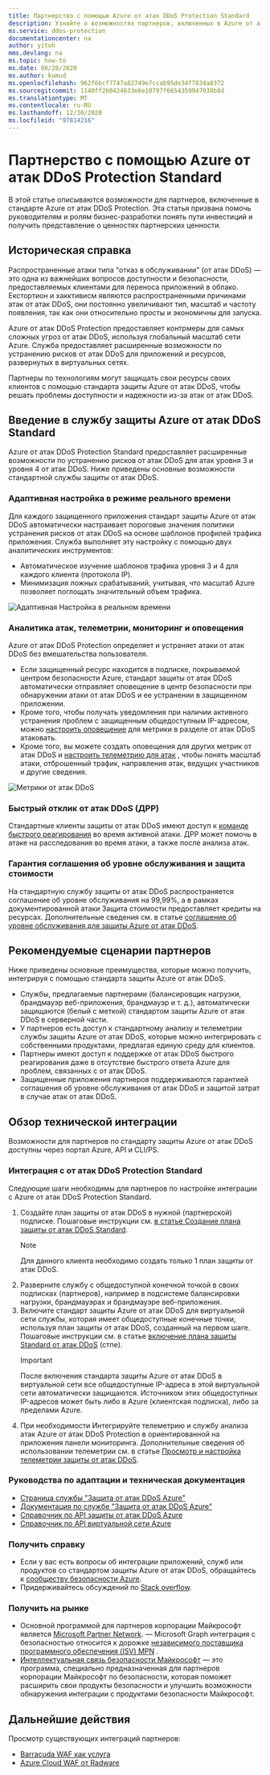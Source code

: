 ```yaml
---
title: Партнерство с помощью Azure от атак DDoS Protection Standard
description: Узнайте о возможностях партнеров, включенных в Azure от атак DDoS Protection Standard.
ms.service: ddos-protection
documentationcenter: na
author: yitoh
mms.devlang: na
ms.topic: how-to
ms.date: 08/28/2020
ms.author: kumud
ms.openlocfilehash: 962f6bcf7747a82749e7ccab95de34f7834a8372
ms.sourcegitcommit: 1140ff2b0424633e6e10797f6654359947038b8d
ms.translationtype: MT
ms.contentlocale: ru-RU
ms.lasthandoff: 12/30/2020
ms.locfileid: "97814216"
---
```

# <a name="partnering-with-azure-ddos-protection-standard"></a>Партнерство с помощью Azure от атак DDoS Protection Standard
В этой статье описываются возможности для партнеров, включенные в стандарте Azure от атак DDoS Protection. Эта статья призвана помочь руководителям и ролям бизнес-разработки понять пути инвестиций и получить представление о ценностях партнерских ценности.

## <a name="background"></a>Историческая справка
Распространенные атаки типа "отказ в обслуживании" (от атак DDoS) — это одна из важнейших вопросов доступности и безопасности, предоставляемых клиентами для переноса приложений в облако. Екстортион и хакктивисм являются распространенными причинами атак от атак DDoS, они постоянно увеличивают тип, масштаб и частоту появления, так как они относительно просты и экономичны для запуска.

Azure от атак DDoS Protection предоставляет контрмеры для самых сложных угроз от атак DDoS, используя глобальный масштаб сети Azure. Служба предоставляет расширенные возможности по устранению рисков от атак DDoS для приложений и ресурсов, развернутых в виртуальных сетях.

Партнеры по технологиям могут защищать свои ресурсы своих клиентов с помощью стандарта защиты Azure от атак DDoS, чтобы решать проблемы доступности и надежности из-за атак от атак DDoS.

## <a name="introduction-to-azure-ddos-protection-standard"></a>Введение в службу защиты Azure от атак DDoS Standard
Azure от атак DDoS Protection Standard предоставляет расширенные возможности по устранению рисков от атак DDoS для атак уровня 3 и уровня 4 от атак DDoS. Ниже приведены основные возможности стандартной службы защиты от атак DDoS.

### <a name="adaptive-real-time-tuning"></a>Адаптивная настройка в режиме реального времени
Для каждого защищенного приложения стандарт защиты Azure от атак DDoS автоматически настраивает пороговые значения политики устранения рисков от атак DDoS на основе шаблонов профилей трафика приложения. Служба выполняет эту настройку с помощью двух аналитических инструментов:

- Автоматическое изучение шаблонов трафика уровня 3 и 4 для каждого клиента (протокола IP).
- Минимизация ложных срабатываний, учитывая, что масштаб Azure позволяет поглощать значительный объем трафика.

![Адаптивная Настройка в реальном времени](./media/ddos-protection-partner-onboarding/real-time-tuning.png)

### <a name="attack-analytics-telemetry-monitoring-and-alerting"></a>Аналитика атак, телеметрии, мониторинг и оповещения
Azure от атак DDoS Protection определяет и устраняет атаки от атак DDoS без вмешательства пользователя.

- Если защищенный ресурс находится в подписке, покрываемой центром безопасности Azure, стандарт защиты от атак DDoS автоматически отправляет оповещение в центр безопасности при обнаружении атаки от атак DDoS и ее устранении в защищенном приложении.
- Кроме того, чтобы получать уведомления при наличии активного устранения проблем с защищенным общедоступным IP-адресом, можно [настроить оповещение](alerts.md) для метрики в разделе от атак DDoS атаковать.
- Кроме того, вы можете создать оповещения для других метрик от атак DDoS и [настроить телеметрию для атак](telemetry.md) , чтобы понять масштаб атаки, отброшенный трафик, направления атак, ведущих участников и другие сведения.

![Метрики от атак DDoS](./media/ddos-protection-partner-onboarding/ddos-metrics.png)

### <a name="ddos-rapid-response-drr"></a>Быстрый отклик от атак DDoS (ДРР)
Стандартные клиенты защиты от атак DDoS имеют доступ к [команде быстрого реагирования](ddos-rapid-response.md) во время активной атаки. ДРР может помочь в атаке на расследования во время атаки, а также после анализа атак.

### <a name="sla-guarantee-and-cost-protection"></a>Гарантия соглашения об уровне обслуживания и защита стоимости
На стандартную службу защиты от атак DDoS распространяется соглашение об уровне обслуживания на 99,99%, а в рамках документированной атаки Защита стоимости предоставляет кредиты на ресурсах. Дополнительные сведения см. в статье [соглашение об уровне обслуживания для защиты Azure от атак DDoS](https://azure.microsoft.com/support/legal/sla/ddos-protection/v1_0/).

## <a name="featured-partner-scenarios"></a>Рекомендуемые сценарии партнеров
Ниже приведены основные преимущества, которые можно получить, интегрируя с помощью стандарта защиты Azure от атак DDoS.

- Службы, предлагаемые партнерами (балансировщик нагрузки, брандмауэр веб-приложения, брандмауэр и т. д.), автоматически защищаются (белый с меткой) стандартом защиты Azure от атак DDoS в серверной части.
- У партнеров есть доступ к стандартному анализу и телеметрии службы защиты Azure от атак DDoS, которые можно интегрировать с собственными продуктами, предлагая единую среду для клиентов.  
- Партнеры имеют доступ к поддержке от атак DDoS быстрого реагирования даже в отсутствие быстрого ответа Azure для проблем, связанных с от атак DDoS.
- Защищенные приложения партнеров поддерживаются гарантией соглашения об уровне обслуживания от атак DDoS и защитой затрат в случае атак от атак DDoS.

## <a name="technical-integration-overview"></a>Обзор технической интеграции
Возможности для партнеров по стандарту защиты Azure от атак DDoS доступны через портал Azure, API и CLI/PS.

### <a name="integrate-with-ddos-protection-standard"></a>Интеграция с от атак DDoS Protection Standard
Следующие шаги необходимы для партнеров по настройке интеграции с Azure от атак DDoS Protection Standard.
1. Создайте план защиты от атак DDoS в нужной (партнерской) подписке. Пошаговые инструкции см. [в статье Создание плана защиты от атак DDoS Standard](manage-ddos-protection.md#create-a-ddos-protection-plan).
   > [!NOTE]
   > Для данного клиента необходимо создать только 1 план защиты от атак DDoS. 
2. Разверните службу с общедоступной конечной точкой в своих подписках (партнеров), например в подсистеме балансировки нагрузки, брандмауэрах и брандмауэре веб-приложения. 
3. Включите стандарт защиты Azure от атак DDoS для виртуальной сети службы, которая имеет общедоступные конечные точки, используя план защиты от атак DDoS, созданный на первом шаге. Пошаговые инструкции см. в статье [включение плана защиты Standard от атак DDoS](manage-ddos-protection.md#enable-ddos-protection-for-an-existing-virtual-network) (стпе).
   > [!IMPORTANT] 
   > После включения стандарта защиты Azure от атак DDoS в виртуальной сети все общедоступные IP-адреса в этой виртуальной сети автоматически защищаются. Источником этих общедоступных IP-адресов может быть либо в Azure (клиентская подписка), либо за пределами Azure. 
4. При необходимости Интегрируйте телеметрию и службу анализа атак Azure от атак DDoS Protection в ориентированной на приложения панели мониторинга. Дополнительные сведения об использовании телеметрии см. в статье [Просмотр и настройка телеметрии защиты от атак DDoS](telemetry.md). 

### <a name="onboarding-guides-and-technical-documentation"></a>Руководства по адаптации и техническая документация

- [Страница службы "Защита от атак DDoS Azure"](https://azure.microsoft.com/services/ddos-protection/)
- [Документация по службе "Защита от атак DDoS Azure"](ddos-protection-overview.md)
- [Справочник по API защиты от атак DDoS Azure](/rest/api/virtualnetwork/ddosprotectionplans)
- [Справочник по API виртуальной сети Azure](/rest/api/virtualnetwork/virtualnetworks)

### <a name="get-help"></a>Получить справку

- Если у вас есть вопросы об интеграции приложений, служб или продуктов со стандартом защиты Azure от атак DDoS, обращайтесь к [сообществу безопасности Azure](https://techcommunity.microsoft.com/t5/security-identity/bd-p/Azure-Security).
- Придерживайтесь обсуждений по [Stack overflow](https://stackoverflow.com/tags/azure-ddos/).

### <a name="get-to-market"></a>Получить на рынке

- Основной программой для партнеров корпорации Майкрософт является [Microsoft Partner Network](https://partner.microsoft.com/). — Microsoft Graph интеграция с безопасностью относится к дорожке [независимого поставщика программного обеспечения (ISV) MPN](https://partner.microsoft.com/saas-solution-guide) .
- [Интеллектуальная связь безопасности Майкрософт](https://www.microsoft.com/security/business/intelligent-security-association?rtc=1) — это программа, специально предназначенная для партнеров корпорации Майкрософт по безопасности, которая поможет расширить свои продукты безопасности и улучшить возможности обнаружения интеграции с продуктами безопасности Майкрософт.

## <a name="next-steps"></a>Дальнейшие действия
Просмотр существующих интеграций партнеров:

- [Barracuda WAF как услуга](https://www.barracuda.com/waf-as-a-service)
- [Azure Cloud WAF от Radware](https://www.radware.com/resources/microsoft-azure/)